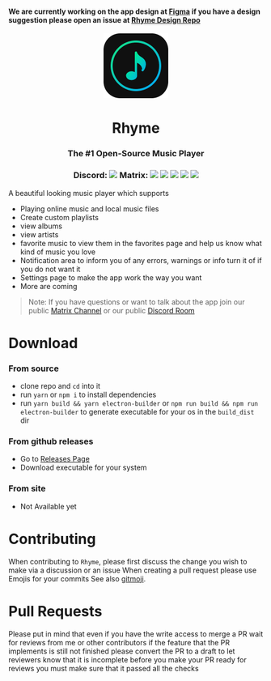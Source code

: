 #### We are currently working on the app design at [Figma](https://www.figma.com/file/9RdbT3hJ5gdO1uktuSMUbP/Rhyme) if you have a design suggestion please open an issue at [Rhyme Design Repo](https://github.com/Rhyme-Player/RhymeDesign)

<!-- PROJECT LOGO -->
<p align="center">
  <a href="https://github.com/Rhyme-Player/RhymeApp">
    <img src="icons/linux/128x128.png" alt="Logo">
  </a>
  <h1 align="center">Rhyme</h1>
  <h3 align="center">
    The #1 Open-Source Music Player
  </h3>
<h3 align="center">
Discord: <img src ="https://img.shields.io/discord/848185747319816212">
Matrix: <img src ="https://img.shields.io/matrix/rhymes-player:matrix.org">
<img src ="https://img.shields.io/github/issues-raw/Rhyme-Player/RhymeApp">
<img src ="https://img.shields.io/github/issues-pr/Rhyme-Player/RhymeApp">
<img src ="https://img.shields.io/github/downloads/Rhyme-Player/RhymeApp/total">
<img src ="https://img.shields.io/github/stars/Rhyme-Player/RhymeApp">
</h3>
</p>

A beautiful looking music player which supports

- Playing online music and local music files
- Create custom playlists
- view albums
- view artists
- favorite music to view them in the favorites page and help us know what kind of music you love
- Notification area to inform you of any errors, warnings or info turn it of if you do not want it
- Settings page to make the app work the way you want
- More are coming

> Note: If you have questions or want to talk about the app join our public [Matrix Channel](https://app.element.io/#/room/#rhymes-player:matrix.org) or our public [Discord Room](https://discord.gg/zjvdRsux)

# Download

### From source

- clone repo and `cd` into it
- run `yarn` or `npm i` to install dependencies
- run `yarn build && yarn electron-builder` or `npm run build && npm run electron-builder` to generate executable for your os in the `build_dist` dir

### From github releases

- Go to [Releases Page](https://github.com/Rhyme-Player/RhymeApp/releases)
- Download executable for your system

### From site

- Not Available yet

# Contributing

When contributing to `Rhyme`, please first discuss the change you wish to make via a discussion or an issue
When creating a pull request please use Emojis for your commits
See also [gitmoji](https://gitmoji.carloscuesta.me/).

# Pull Requests

Please put in mind that even if you have the write access to merge a PR wait for reviews from me or other contributors
if the feature that the PR implements is still not finished please convert the PR to a draft to let reviewers know that it is incomplete
before you make your PR ready for reviews you must make sure that it passed all the checks
